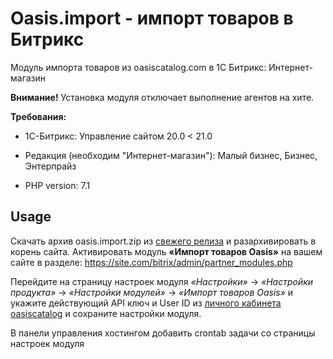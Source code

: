 # Oasis.import - импорт товаров в Битрикс

Модуль импорта товаров из oasiscatalog.com в 1С Битрикс: Интернет-магазин

**Внимание!** Установка модуля отключает выполнение агентов на хите.

**Требования:**

+ 1С-Битрикс: Управление сайтом 20.0 < 21.0

+ Редакция (необходим "Интернет-магазин"): Малый бизнес, Бизнес, Энтерпрайз

+ PHP version: 7.1

## Usage

Скачать архив oasis.import.zip из [свежего релиза](https://github.com/oasis-catalog/oasis.import/releases) и разархивировать в корень сайта.
Активировать модуль **«Импорт товаров Oasis»** на вашем сайте в разделе: https://site.com/bitrix/admin/partner_modules.php

Перейдите на страницу настроек модуля _«Настройки»_ -> _«Настройки продукта»_ -> _«Настройки модулей»_ -> _«Импорт товаров Oasis»_ и укажите действующий API ключ и User ID из [личного кабинета oasiscatalog](https://www.oasiscatalog.com/cabinet/integrations) и сохраните настройки модуля.

В панели управления хостингом добавить crontab задачи со страницы настроек модуля

